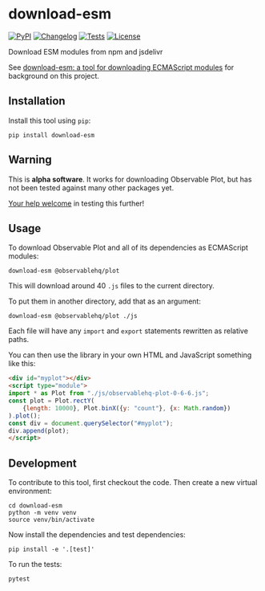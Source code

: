 # download-esm

[![PyPI](https://img.shields.io/pypi/v/download-esm.svg)](https://pypi.org/project/download-esm/)
[![Changelog](https://img.shields.io/github/v/release/simonw/download-esm?include_prereleases&label=changelog)](https://github.com/simonw/download-esm/releases)
[![Tests](https://github.com/simonw/download-esm/workflows/Test/badge.svg)](https://github.com/simonw/download-esm/actions?query=workflow%3ATest)
[![License](https://img.shields.io/badge/license-Apache%202.0-blue.svg)](https://github.com/simonw/download-esm/blob/master/LICENSE)

Download ESM modules from npm and jsdelivr

See [download-esm: a tool for downloading ECMAScript modules](https://simonwillison.net/2023/May/2/download-esm/) for background on this project.

## Installation

Install this tool using `pip`:

    pip install download-esm

## Warning

This is **alpha software**. It works for downloading Observable Plot, but has not been tested against many other packages yet.

[Your help welcome](https://github.com/simonw/download-esm/issues/2) in testing this further!

## Usage

To download Observable Plot and all of its dependencies as ECMAScript modules:

    download-esm @observablehq/plot

This will download around 40 `.js` files to the current directory.

To put them in another directory, add that as an argument:

    download-esm @observablehq/plot ./js

Each file will have any `import` and `export` statements rewritten as relative paths.

You can then use the library in your own HTML and JavaScript something like this:

```html
<div id="myplot"></div>
<script type="module">
import * as Plot from "./js/observablehq-plot-0-6-6.js";
const plot = Plot.rectY(
    {length: 10000}, Plot.binX({y: "count"}, {x: Math.random})
).plot();
const div = document.querySelector("#myplot");
div.append(plot);
</script>
```

## Development

To contribute to this tool, first checkout the code. Then create a new virtual environment:

    cd download-esm
    python -m venv venv
    source venv/bin/activate

Now install the dependencies and test dependencies:

    pip install -e '.[test]'

To run the tests:

    pytest
